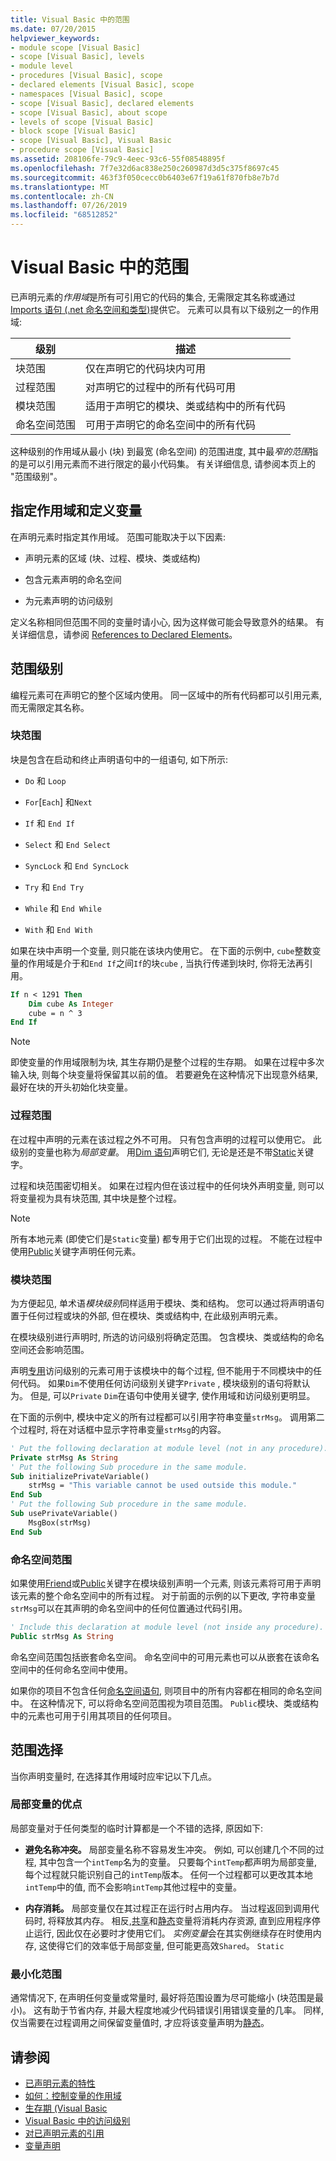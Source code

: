 ```yaml
---
title: Visual Basic 中的范围
ms.date: 07/20/2015
helpviewer_keywords:
- module scope [Visual Basic]
- scope [Visual Basic], levels
- module level
- procedures [Visual Basic], scope
- declared elements [Visual Basic], scope
- namespaces [Visual Basic], scope
- scope [Visual Basic], declared elements
- scope [Visual Basic], about scope
- levels of scope [Visual Basic]
- block scope [Visual Basic]
- scope [Visual Basic], Visual Basic
- procedure scope [Visual Basic]
ms.assetid: 208106fe-79c9-4eec-93c6-55f08548895f
ms.openlocfilehash: 7f7e32d6ac838e250c260987d3d5c375f8697c45
ms.sourcegitcommit: 463f3f050cecc0b6403e67f19a61f870fb8e7b7d
ms.translationtype: MT
ms.contentlocale: zh-CN
ms.lasthandoff: 07/26/2019
ms.locfileid: "68512852"
---
```

# <a name="scope-in-visual-basic"></a>Visual Basic 中的范围

已声明元素的*作用域*是所有可引用它的代码的集合, 无需限定其名称或通过[Imports 语句 (.net 命名空间和类型)](../../../../visual-basic/language-reference/statements/imports-statement-net-namespace-and-type.md)提供它。 元素可以具有以下级别之一的作用域:

|级别|描述|
|-----------|-----------------|
|块范围|仅在声明它的代码块内可用|
|过程范围|对声明它的过程中的所有代码可用|
|模块范围|适用于声明它的模块、类或结构中的所有代码|
|命名空间范围|可用于声明它的命名空间中的所有代码|

这种级别的作用域从最小 (块) 到最宽 (命名空间) 的范围进度, 其中最*窄的范围*指的是可以引用元素而不进行限定的最小代码集。 有关详细信息, 请参阅本页上的 "范围级别"。

## <a name="specifying-scope-and-defining-variables"></a>指定作用域和定义变量

在声明元素时指定其作用域。 范围可能取决于以下因素:

- 声明元素的区域 (块、过程、模块、类或结构)

- 包含元素声明的命名空间

- 为元素声明的访问级别

定义名称相同但范围不同的变量时请小心, 因为这样做可能会导致意外的结果。 有关详细信息，请参阅 [References to Declared Elements](../../../../visual-basic/programming-guide/language-features/declared-elements/references-to-declared-elements.md)。

## <a name="levels-of-scope"></a>范围级别

编程元素可在声明它的整个区域内使用。 同一区域中的所有代码都可以引用元素, 而无需限定其名称。

### <a name="block-scope"></a>块范围

块是包含在启动和终止声明语句中的一组语句, 如下所示:

- `Do` 和 `Loop`

- `For`[`Each`] 和`Next`

- `If` 和 `End If`

- `Select` 和 `End Select`

- `SyncLock` 和 `End SyncLock`

- `Try` 和 `End Try`

- `While` 和 `End While`

- `With` 和 `End With`

如果在块中声明一个变量, 则只能在该块内使用它。 在下面的示例中, `cube`整数变量的作用域是介于和`End If`之间`If`的块`cube` , 当执行传递到块时, 你将无法再引用。

```vb
If n < 1291 Then
    Dim cube As Integer
    cube = n ^ 3
End If
```

> [!NOTE]
> 即使变量的作用域限制为块, 其生存期仍是整个过程的生存期。 如果在过程中多次输入块, 则每个块变量将保留其以前的值。 若要避免在这种情况下出现意外结果, 最好在块的开头初始化块变量。

### <a name="procedure-scope"></a>过程范围

在过程中声明的元素在该过程之外不可用。 只有包含声明的过程可以使用它。 此级别的变量也称为*局部变量*。 用[Dim 语句](../../../../visual-basic/language-reference/statements/dim-statement.md)声明它们, 无论是还是不带[Static](../../../../visual-basic/language-reference/modifiers/static.md)关键字。

过程和块范围密切相关。 如果在过程内但在该过程中的任何块外声明变量, 则可以将变量视为具有块范围, 其中块是整个过程。

> [!NOTE]
> 所有本地元素 (即使它们是`Static`变量) 都专用于它们出现的过程。 不能在过程中使用[Public](../../../../visual-basic/language-reference/modifiers/public.md)关键字声明任何元素。

### <a name="module-scope"></a>模块范围

为方便起见, 单术语*模块级别*同样适用于模块、类和结构。 您可以通过将声明语句置于任何过程或块的外部, 但在模块、类或结构中, 在此级别声明元素。

在模块级别进行声明时, 所选的访问级别将确定范围。 包含模块、类或结构的命名空间还会影响范围。

声明[专用](../../../../visual-basic/language-reference/modifiers/private.md)访问级别的元素可用于该模块中的每个过程, 但不能用于不同模块中的任何代码。 如果`Dim`不使用任何访问级别关键字`Private` , 模块级别的语句将默认为。 但是, 可以`Private` `Dim`在语句中使用关键字, 使作用域和访问级别更明显。

在下面的示例中, 模块中定义的所有过程都可以引用字符串变量`strMsg`。 调用第二个过程时, 将在对话框中显示字符串变量`strMsg`的内容。

```vb
' Put the following declaration at module level (not in any procedure).
Private strMsg As String
' Put the following Sub procedure in the same module.
Sub initializePrivateVariable()
    strMsg = "This variable cannot be used outside this module."
End Sub
' Put the following Sub procedure in the same module.
Sub usePrivateVariable()
    MsgBox(strMsg)
End Sub
```

### <a name="namespace-scope"></a>命名空间范围

如果使用[Friend](../../../../visual-basic/language-reference/modifiers/friend.md)或[Public](../../../../visual-basic/language-reference/modifiers/public.md)关键字在模块级别声明一个元素, 则该元素将可用于声明该元素的整个命名空间中的所有过程。 对于前面的示例的以下更改, 字符串变量`strMsg`可以在其声明的命名空间中的任何位置通过代码引用。

```vb
' Include this declaration at module level (not inside any procedure).
Public strMsg As String
```

命名空间范围包括嵌套命名空间。 命名空间中的可用元素也可以从嵌套在该命名空间中的任何命名空间中使用。

如果你的项目不包含任何[命名空间语句](../../../../visual-basic/language-reference/statements/namespace-statement.md), 则项目中的所有内容都在相同的命名空间中。 在这种情况下, 可以将命名空间范围视为项目范围。 `Public`模块、类或结构中的元素也可用于引用其项目的任何项目。

## <a name="choice-of-scope"></a>范围选择

当你声明变量时, 在选择其作用域时应牢记以下几点。

### <a name="advantages-of-local-variables"></a>局部变量的优点

局部变量对于任何类型的临时计算都是一个不错的选择, 原因如下:

- **避免名称冲突。** 局部变量名称不容易发生冲突。 例如, 可以创建几个不同的过程, 其中包含一个`intTemp`名为的变量。 只要每个`intTemp`都声明为局部变量, 每个过程就只能识别自己的`intTemp`版本。 任何一个过程都可以更改其本地`intTemp`中的值, 而不会影响`intTemp`其他过程中的变量。

- **内存消耗。** 局部变量仅在其过程正在运行时占用内存。 当过程返回到调用代码时, 将释放其内存。 相反,[共享](../../../../visual-basic/language-reference/modifiers/shared.md)和[静态](../../../../visual-basic/language-reference/modifiers/static.md)变量将消耗内存资源, 直到应用程序停止运行, 因此仅在必要时才使用它们。 *实例变量*会在其实例继续存在时使用内存, 这使得它们的效率低于局部变量, 但可能更高效`Shared`。 `Static`

### <a name="minimizing-scope"></a>最小化范围

通常情况下, 在声明任何变量或常量时, 最好将范围设置为尽可能缩小 (块范围是最小)。 这有助于节省内存, 并最大程度地减少代码错误引用错误变量的几率。 同样, 仅当需要在过程调用之间保留变量值时, 才应将该变量声明为[静态](../../../../visual-basic/language-reference/modifiers/static.md)。

## <a name="see-also"></a>请参阅

- [已声明元素的特性](../../../../visual-basic/programming-guide/language-features/declared-elements/declared-element-characteristics.md)
- [如何：控制变量的作用域](../../../../visual-basic/programming-guide/language-features/declared-elements/how-to-control-the-scope-of-a-variable.md)
- [生存期 (Visual Basic](../../../../visual-basic/programming-guide/language-features/declared-elements/lifetime.md)
- [Visual Basic 中的访问级别](../../../../visual-basic/programming-guide/language-features/declared-elements/access-levels.md)
- [对已声明元素的引用](../../../../visual-basic/programming-guide/language-features/declared-elements/references-to-declared-elements.md)
- [变量声明](../../../../visual-basic/programming-guide/language-features/variables/variable-declaration.md)
